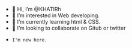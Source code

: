 - 👋 Hi, I’m @KHATIRh
- 👀 I’m interested in Web developing.
- 🌱 I’m currently learning html & CSS.
- 💞️ I’m looking to collaborate on Gitub or twitter
-     I'm new here.

<!---
KHATIRh/KHATIRh is a ✨ special ✨ repository because its `README.md` (this file) appears on your GitHub profile.
You can click the Preview link to take a look at your changes.
--->
